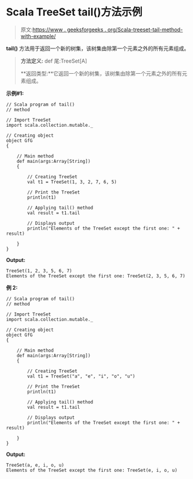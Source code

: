 # Scala TreeSet tail()方法示例

> 原文:[https://www . geeksforgeeks . org/Scala-treeset-tail-method-with-example/](https://www.geeksforgeeks.org/scala-treeset-tail-method-with-example/)

**tail()** 方法用于返回一个新的树集，该树集由除第一个元素之外的所有元素组成。

> **方法定义:** def 尾:TreeSet[A]
> 
> **返回类型:**它返回一个新的树集，该树集由除第一个元素之外的所有元素组成。

**示例#1:**

```
// Scala program of tail() 
// method 

// Import TreeSet
import scala.collection.mutable._

// Creating object 
object GfG 
{ 

    // Main method 
    def main(args:Array[String]) 
    { 

        // Creating TreeSet
        val t1 = TreeSet(1, 3, 2, 7, 6, 5) 

        // Print the TreeSet
        println(t1)

        // Applying tail() method  
        val result = t1.tail

        // Displays output 
        println("Elements of the TreeSet except the first one: " + result)

    } 
} 
```

**Output:**

```
TreeSet(1, 2, 3, 5, 6, 7)
Elements of the TreeSet except the first one: TreeSet(2, 3, 5, 6, 7)

```

**例 2:**

```
// Scala program of tail() 
// method 

// Import TreeSet
import scala.collection.mutable._

// Creating object 
object GfG 
{ 

    // Main method 
    def main(args:Array[String]) 
    { 

        // Creating TreeSet
        val t1 = TreeSet("a", "e", "i", "o", "u") 

        // Print the TreeSet
        println(t1)

        // Applying tail() method  
        val result = t1.tail

        // Displays output 
        println("Elements of the TreeSet except the first one: " + result)

    } 
} 
```

**Output:**

```
TreeSet(a, e, i, o, u)
Elements of the TreeSet except the first one: TreeSet(e, i, o, u)

```